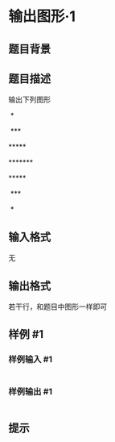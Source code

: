 # 输出图形·1

## 题目背景

## 题目描述

输出下列图形

​      \*

​    \***

  \*\****

\*\**\***\*

  \*\****

​    \***

​      \*



## 输入格式

无

## 输出格式

若干行，和题目中图形一样即可

## 样例 #1

### 样例输入 #1

```

```

### 样例输出 #1

```

```

## 提示

